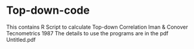 # Top-down-code
This contains R Script to calculate Top-down Correlation Iman &amp; Conover Tecnometrics 1987
The details to use the programs are in the pdf Untitled.pdf
